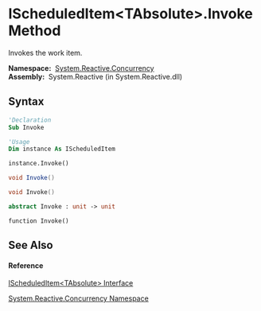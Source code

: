 # IScheduledItem\<TAbsolute\>.Invoke Method

Invokes the work item.

**Namespace:**  [System.Reactive.Concurrency](System.Reactive.Concurrency\System.Reactive.Concurrency.md)  
**Assembly:**  System.Reactive (in System.Reactive.dll)

## Syntax

```vb
'Declaration
Sub Invoke
```

```vb
'Usage
Dim instance As IScheduledItem

instance.Invoke()
```

```csharp
void Invoke()
```

```c++
void Invoke()
```

```fsharp
abstract Invoke : unit -> unit 
```

```jscript
function Invoke()
```

## See Also

#### Reference

[IScheduledItem\<TAbsolute\> Interface](IScheduledItem\IScheduledItem(TAbsolute).md)

[System.Reactive.Concurrency Namespace](System.Reactive.Concurrency\System.Reactive.Concurrency.md)




